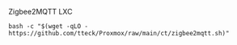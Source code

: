 Zigbee2MQTT LXC

`bash -c "$(wget -qLO - https://github.com/tteck/Proxmox/raw/main/ct/zigbee2mqtt.sh)"`
